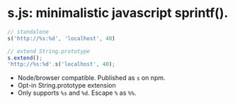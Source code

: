 
# s.js: minimalistic javascript sprintf().

```js
// standalone
s('http://%s:%d', 'localhost', 40)

// extend String.prototype
s.extend();
'http://%s:%d'.s('localhost', 40);
```

- Node/browser compatible. Published as `s` on npm.
- Opt-in String.prototype extension
- Only supports `%s` and `%d`. Escape `%` as `%%`.
